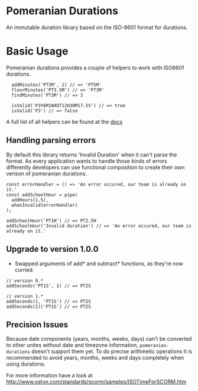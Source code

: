 # Pomeranian Durations

An immutable duration library based on the ISO-8601 format for durations.

# Basic Usage

Pomeranian durations provides a couple of helpers to work with ISO8601 durations.


```
  addMinutes('PT3M', 2) // => 'PT5M'
  floorMinutes('PT3.5M') // => 'PT3M'
  findMinutes('PT3M') // => 3

  isValid('P3Y6M1W4DT12H30M17.5S') // => true
  isValid('P3') // => false
```

A full list of all helpers can be found at the [docs](https://github.com/webpapaya/pomeranian-durations/blob/master/doc.md)

## Handling parsing errors

By default this library returns 'Invalid Duration' when it can't parse the format.
As every application wants to handle those kinds of errors differently developers
can use functional composition to create their own verison of pomeranian durations.

```
const errorHandler = () => 'An error occured, our team is already on it.'
const addSchoolHour = pipe(
  addHours(1.5),
  whenInvalid(errorHandler)
);

addSchoolHour('PT1H') // => PT2.5H
addSchoolHour('Invalid duration') // => 'An error occured, our team is already on it.'
```


## Upgrade to version 1.0.0
- Swapped arguments of add* and subtract* functions, as they're now curried.
```
// version 0.*
addSeconds('PT1S', 1) // => PT2S

// version 1.*
addSeconds(1, 'PT1S') // => PT2S
addSeconds(1)('PT1S') // => PT2S
```

## Precision Issues
Because date components (years, months, weeks, days) can't be converted to other unites without date and timezone information, `pomeranian-durations`
doesn't support them yet. To do precise arithmetic operations it is recommended to avoid years, months, weeks and days completely when using durations.

For more information have a look at http://www.ostyn.com/standards/scorm/samples/ISOTimeForSCORM.htm
